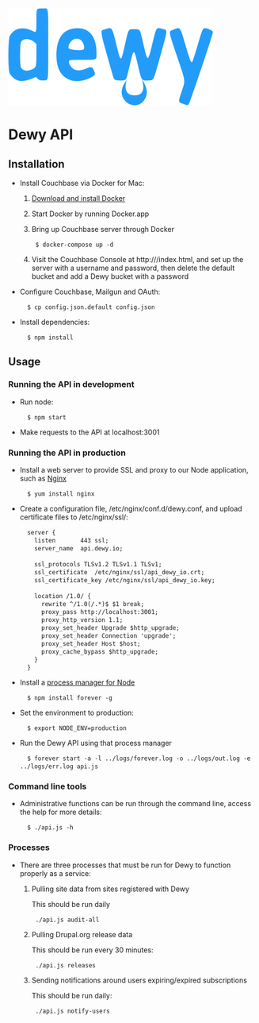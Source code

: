 ![Dewy](dewy.png "Dewy")

# Dewy API

## Installation

* Install Couchbase via Docker for Mac:

	1. [Download and install Docker](https://docs.docker.com/docker-for-mac/)
	2. Start Docker by running Docker.app
	3. Bring up Couchbase server through Docker
	
			$ docker-compose up -d

	4. Visit the Couchbase Console at http://<docker-machine-ip>/index.html, and set up the server with a username and password, then delete the default bucket and add a Dewy bucket with a password

* Configure Couchbase, Mailgun and OAuth:

        $ cp config.json.default config.json

* Install dependencies:

		$ npm install

## Usage

### Running the API in development

* Run node:

		$ npm start

* Make requests to the API at localhost:3001

### Running the API in production

* Install a web server to provide SSL and proxy to our Node application, such as [Nginx](http://nginx.org)

		$ yum install nginx

* Create a configuration file, /etc/nginx/conf.d/dewy.conf, and upload certificate files to /etc/nginx/ssl/:

		server {
		  listen       443 ssl;
		  server_name  api.dewy.io;

		  ssl_protocols TLSv1.2 TLSv1.1 TLSv1;
		  ssl_certificate  /etc/nginx/ssl/api_dewy_io.crt;
		  ssl_certificate_key /etc/nginx/ssl/api_dewy_io.key;

		  location /1.0/ {
		    rewrite ^/1.0(/.*)$ $1 break;
		    proxy_pass http://localhost:3001;
		    proxy_http_version 1.1;
		    proxy_set_header Upgrade $http_upgrade;
		    proxy_set_header Connection 'upgrade';
		    proxy_set_header Host $host;
		    proxy_cache_bypass $http_upgrade;
		  }
		}

* Install a [process manager for Node](http://expressjs.com/en/advanced/pm.html)

		$ npm install forever -g

* Set the environment to production:

		$ export NODE_ENV=production

* Run the Dewy API using that process manager

		$ forever start -a -l ../logs/forever.log -o ../logs/out.log -e ../logs/err.log api.js

### Command line tools

* Administrative functions can be run through the command line, access the help for more details:

		$ ./api.js -h

### Processes

* There are three processes that must be run for Dewy to function properly as a service:

	1. Pulling site data from sites registered with Dewy
	
		This should be run daily
		
			./api.js audit-all
	
	2. Pulling Drupal.org release data
	
		This should be run every 30 minutes:
		
			./api.js releases
	
	3. Sending notifications around users expiring/expired subscriptions
	
		This should be run daily:
		
			./api.js notify-users
